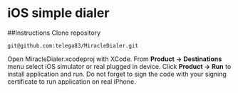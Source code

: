 # iOS simple dialer

##Instructions
Clone repository
```
git@github.com:telega83/MiracleDialer.git
```
Open MiracleDialer.xcodeproj with XCode. From **Product -> Destinations** menu select iOS simulator or real plugged in device. Click **Product -> Run** to install application and run.
Do not forget to sign the code with your signing certificate to run application on real iPhone.
